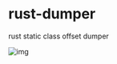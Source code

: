 # rust-dumper
 rust static class offset dumper

![img](https://media.discordapp.net/attachments/762962783587008513/861743137067630612/unknown.png)
